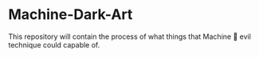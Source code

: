 # Machine-Dark-Art
This repository will contain the process of what things that Machine 👾 evil technique could capable of.
